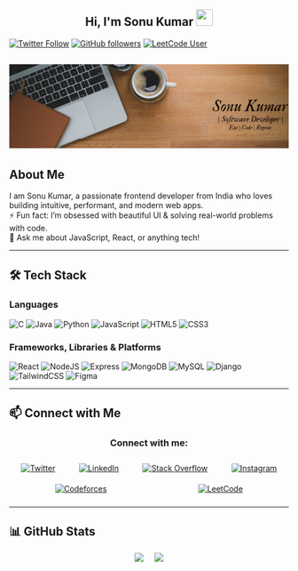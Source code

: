 <h2 align="center">Hi, I'm Sonu Kumar <img src="https://user-images.githubusercontent.com/39955420/147578264-bae0526c-028a-49d2-8af8-d08bb4edbd2a.gif" height="30" width="30"></h2>

[![Twitter Follow](https://img.shields.io/twitter/follow/kumarsonu0307?style=social)](https://twitter.com/kumarsonu0307)
[![GitHub followers](https://img.shields.io/github/followers/kumarsonu01?style=social)](https://github.com/kumarsonu01)
[![LeetCode User](https://img.shields.io/badge/LeetCode-itsme__sonu-orange?style=social&logo=leetcode)](https://leetcode.com/itsme_sonu/)

<h2 align="center"><img src="https://raw.githubusercontent.com/KumarSonu01/C-programming/refs/heads/main/cover%20photo.png"></h2>

## About Me

I am Sonu Kumar, a passionate frontend developer from India who loves building intuitive, performant, and modern web apps.  
⚡ Fun fact: I’m obsessed with beautiful UI & solving real-world problems with code.  
💬 Ask me about JavaScript, React, or anything tech!

---

## 🛠 Tech Stack

### Languages  
![C](https://img.shields.io/badge/c-%2300599C.svg?style=for-the-badge&logo=c&logoColor=white)
![Java](https://img.shields.io/badge/java-%23ED8B00.svg?style=for-the-badge&logo=java&logoColor=white)
![Python](https://img.shields.io/badge/python-%23323330.svg?style=for-the-badge&logo=python&logoColor=white)
![JavaScript](https://img.shields.io/badge/javascript-%23323330.svg?style=for-the-badge&logo=javascript&logoColor=%23F7DF1E)
![HTML5](https://img.shields.io/badge/html5-%23E34F26.svg?style=for-the-badge&logo=html5&logoColor=white)
![CSS3](https://img.shields.io/badge/css3-%231572B6.svg?style=for-the-badge&logo=css3&logoColor=white)

### Frameworks, Libraries & Platforms  
![React](https://img.shields.io/badge/react-%2320232a.svg?style=for-the-badge&logo=react&logoColor=%2361DAFB)
![NodeJS](https://img.shields.io/badge/node.js-6DA55F?style=for-the-badge&logo=node.js&logoColor=white)
![Express](https://img.shields.io/badge/express.js-%23404d59.svg?style=for-the-badge&logo=express&logoColor=%2361DAFB)
![MongoDB](https://img.shields.io/badge/mongodb-%2347A248.svg?style=for-the-badge&logo=mongodb&logoColor=white)
![MySQL](https://img.shields.io/badge/mysql-%2300f.svg?style=for-the-badge&logo=mysql&logoColor=white)
![Django](https://img.shields.io/badge/django-%23092E20.svg?style=for-the-badge&logo=django&logoColor=white)
![TailwindCSS](https://img.shields.io/badge/tailwindcss-%2338B2AC.svg?style=for-the-badge&logo=tailwind-css&logoColor=white)
![Figma](https://img.shields.io/badge/figma-%23F24E1E.svg?style=for-the-badge&logo=figma&logoColor=white)

---

## 📫 Connect with Me

<h3 align="center">Connect with me:</h3>

<div align="center">
  <div style="display: flex; justify-content: space-around; flex-wrap: wrap; max-width: 800px; margin: auto;">
    <a href="https://twitter.com/kumarsonu0307" target="_blank">
      <img src="https://raw.githubusercontent.com/rahuldkjain/github-profile-readme-generator/master/src/images/icons/Social/twitter.svg" alt="Twitter" width="50" height="50" style="margin: 10px;" />
    </a>
    <a href="https://linkedin.com/in/sonukumar01" target="_blank">
      <img src="https://raw.githubusercontent.com/rahuldkjain/github-profile-readme-generator/master/src/images/icons/Social/linked-in-alt.svg" alt="LinkedIn" width="50" height="50" style="margin: 10px;" />
    </a>
    <a href="https://stackoverflow.com/users/30855114" target="_blank">
      <img src="https://raw.githubusercontent.com/rahuldkjain/github-profile-readme-generator/master/src/images/icons/Social/stack-overflow.svg" alt="Stack Overflow" width="50" height="50" style="margin: 10px;" />
    </a>
    <a href="https://instagram.com/itskumarforu" target="_blank">
      <img src="https://raw.githubusercontent.com/rahuldkjain/github-profile-readme-generator/master/src/images/icons/Social/instagram.svg" alt="Instagram" width="50" height="50" style="margin: 10px;" />
    </a>
    <a href="https://codeforces.com/profile/sonu_kumar01" target="_blank">
      <img src="https://raw.githubusercontent.com/rahuldkjain/github-profile-readme-generator/master/src/images/icons/Social/codeforces.svg" alt="Codeforces" width="50" height="50" style="margin: 10px;" />
    </a>
    <a href="https://www.leetcode.com/itsme_sonu" target="_blank">
      <img src="https://raw.githubusercontent.com/rahuldkjain/github-profile-readme-generator/master/src/images/icons/Social/leet-code.svg" alt="LeetCode" width="50" height="50" style="margin: 10px;" />
    </a>
  </div>
</div>

---

## 📊 GitHub Stats

<div align="center" style="display: flex; justify-content: center; gap: 20px; flex-wrap: wrap;">
  <img src="https://github-readme-stats.vercel.app/api/top-langs?username=kumarsonu01&layout=compact&theme=radical" height="200" />
  <img src="https://github-readme-streak-stats.herokuapp.com/?user=kumarsonu01&theme=radical" height="200"/>
</div>
